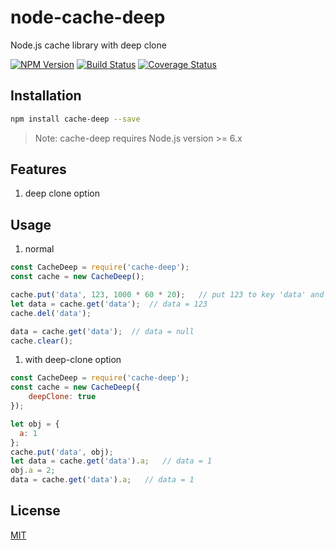 # node-cache-deep

Node.js cache library with deep clone

[![NPM Version](https://img.shields.io/npm/v/cache-deep.svg)](https://npmjs.org/package/cache-deep)
[![Build Status](https://travis-ci.org/Heatwave/node-cache-deep.svg?branch=master)](https://travis-ci.org/Heatwave/node-cache-deep)
[![Coverage Status](https://coveralls.io/repos/github/Heatwave/node-cache-deep/badge.svg?branch=master)](https://coveralls.io/github/Heatwave/node-cache-deep?branch=master)

## Installation

```bash
npm install cache-deep --save
```

> Note: cache-deep requires Node.js version >= 6.x

## Features

1. deep clone option

## Usage

1. normal

```javascript
const CacheDeep = require('cache-deep');
const cache = new CacheDeep();

cache.put('data', 123, 1000 * 60 * 20);   // put 123 to key 'data' and 20 minutes to live
let data = cache.get('data');  // data = 123
cache.del('data');

data = cache.get('data');  // data = null
cache.clear();
```

1. with deep-clone option

```javascript
const CacheDeep = require('cache-deep');
const cache = new CacheDeep({
    deepClone: true
});

let obj = {
  a: 1
};
cache.put('data', obj);
let data = cache.get('data').a;   // data = 1
obj.a = 2;
data = cache.get('data').a;   // data = 1
```

## License

  [MIT](LICENSE)
